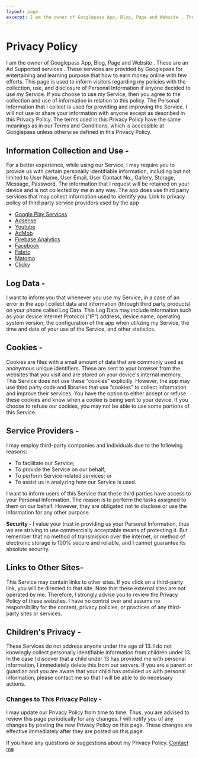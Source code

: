 ```yaml
---
layout: page
excerpt: I am the owner of Googlepass App, Blog, Page and Website . These are an Ad Supported services . These services are provided by Googlepass.
---
```


# Privacy Policy

<p>I am the owner of Googlepass App, Blog, Page and Website . These are an Ad Supported services . These services are provided by Googlepass for entertaining and learning purpose that how to earn money online with few efforts. This page is used to inform visitors regarding my policies with the collection, use, and disclosure of Personal Information if anyone decided to use my Service. If you choose to use my Service, then you agree to the collection and use of information in relation to this policy. The Personal Information that I collect is used for providing and improving the Service. I will not use or share your information with anyone except as described in this Privacy Policy. The terms used in this Privacy Policy have the same meanings as in our Terms and Conditions, which is accessible at Googlepass unless otherwise defined in this Privacy Policy.</p>
<p><h2>Information Collection and Use -</h2>For a better experience, while using our Service, I may require you to provide us with certain personally identifiable information, including but not limited to User Name, User Email, User Contact No., Gallery, Storage, Message, Password. The information that I request will be retained on your device and is not collected by me in any way. The app does use third party services that may collect information used to identify you. Link to privacy policy of third party service providers used by the app</p>
<ul>
<li><a href="https://www.google.com/policies/privacy/" target="_blank" rel="noopener">Google Play Services</a></li>
<li><a href="https://support.google.com/adsense/answer/48182?hl=en" target="_blank" rel="noopener">Adsense</a></li>
<li><a href="https://www.youtube.com/yt/about/policies/#community-guidelines" target="_blank" rel="noopener">Youtube</a></li>
<li><a href="https://support.google.com/admob/answer/6128543?hl=en" target="_blank" rel="noopener">AdMob</a></li>
<li><a href="https://firebase.google.com/policies/analytics" target="_blank" rel="noopener">Firebase Analytics</a></li>
<li><a href="https://www.facebook.com/about/privacy" target="_blank" rel="noopener">Facebook</a></li>
<li><a href="https://fabric.io/privacy" target="_blank" rel="noopener">Fabric</a></li>
<li><a href="https://matomo.org/privacy-policy/" target="_blank" rel="noopener">Matomo</a></li>
<li><a href="https://clicky.com/terms#privacy" target="_blank" rel="noopener">Clicky</a></li>
</ul>
<p><h2>Log Data -</h2>I want to inform you that whenever you use my Service, in a case of an error in the app I collect data and information (through third party products) on your phone called Log Data. This Log Data may include information such as your device Internet Protocol (&ldquo;IP&rdquo;) address, device name, operating system version, the configuration of the app when utilizing my Service, the time and date of your use of the Service, and other statistics.</p>
<p><h2>Cookies -</h2>Cookies are files with a small amount of data that are commonly used as anonymous unique identifiers. These are sent to your browser from the websites that you visit and are stored on your device's internal memory. This Service does not use these &ldquo;cookies&rdquo; explicitly. However, the app may use third party code and libraries that use &ldquo;cookies&rdquo; to collect information and improve their services. You have the option to either accept or refuse these cookies and know when a cookie is being sent to your device. If you choose to refuse our cookies, you may not be able to use some portions of this Service.</p>
<p><h2>Service Providers -</h2>I may employ third-party companies and individuals due to the following reasons:</p>
<ul>
<li>To facilitate our Service;</li>
<li>To provide the Service on our behalf;</li>
<li>To perform Service-related services; or</li>
<li>To assist us in analyzing how our Service is used.</li>
</ul>
<p>I want to inform users of this Service that these third parties have access to your Personal Information. The reason is to perform the tasks assigned to them on our behalf. However, they are obligated not to disclose or use the information for any other purpose.</p>
<p><strong>Security -</strong> I value your trust in providing us your Personal Information, thus we are striving to use commercially acceptable means of protecting it. But remember that no method of transmission over the internet, or method of electronic storage is 100% secure and reliable, and I cannot guarantee its absolute security.</p>
<p><h2>Links to Other Sites-</h2>This Service may contain links to other sites. If you click on a third-party link, you will be directed to that site. Note that these external sites are not operated by me. Therefore, I strongly advise you to review the Privacy Policy of these websites. I have no control over and assume no responsibility for the content, privacy policies, or practices of any third-party sites or services.</p>
<p><h2>Children's Privacy -</h2> These Services do not address anyone under the age of 13. I do not knowingly collect personally identifiable information from children under 13. In the case I discover that a child under 13 has provided me with personal information, I immediately delete this from our servers. If you are a parent or guardian and you are aware that your child has provided us with personal information, please contact me so that I will be able to do necessary actions.</p>
<p><h3>Changes to This Privacy Policy -</h3> I may update our Privacy Policy from time to time. Thus, you are advised to review this page periodically for any changes. I will notify you of any changes by posting the new Privacy Policy on this page. These changes are effective immediately after they are posted on this page.</p>
<p>If you have any questions or suggestions about my Privacy Policy. <a href="mailto:admin@googlepass.net">Contact me</a></p>
